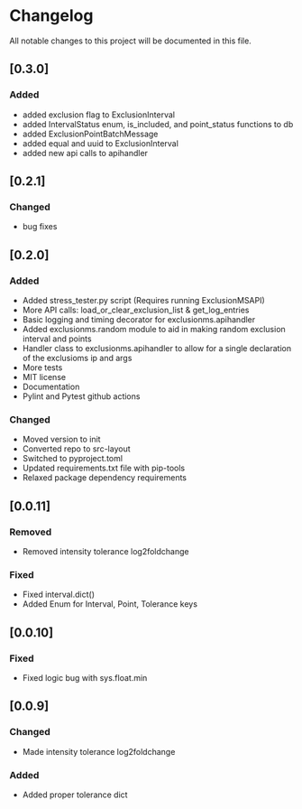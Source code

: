 # Changelog

All notable changes to this project will be documented in this file.

## [0.3.0]
### Added
- added exclusion flag to ExclusionInterval
- added IntervalStatus enum, is_included, and point_status functions to db
- added ExclusionPointBatchMessage 
- added equal and uuid to ExclusionInterval
- added new api calls to apihandler

## [0.2.1]
### Changed
- bug fixes

## [0.2.0]

### Added
- Added stress_tester.py script (Requires running ExclusionMSAPI)
- More API calls: load_or_clear_exclusion_list & get_log_entries
- Basic logging and timing decorator for exclusionms.apihandler
- Added exclusionms.random module to aid in making random exclusion interval and points
- Handler class to exclusionms.apihandler to allow for a single declaration of the exclusioms ip and args
- More tests
- MIT license
- Documentation
- Pylint and Pytest github actions

### Changed
- Moved version to init
- Converted repo to src-layout
- Switched to pyproject.toml
- Updated requirements.txt file with pip-tools
- Relaxed package dependency requirements

## [0.0.11]
### Removed
- Removed intensity tolerance log2foldchange

### Fixed
- Fixed interval.dict()
- Added Enum for Interval, Point, Tolerance keys

## [0.0.10]
### Fixed
- Fixed logic bug with sys.float.min

## [0.0.9]
### Changed
- Made intensity tolerance log2foldchange

### Added
- Added proper tolerance dict
